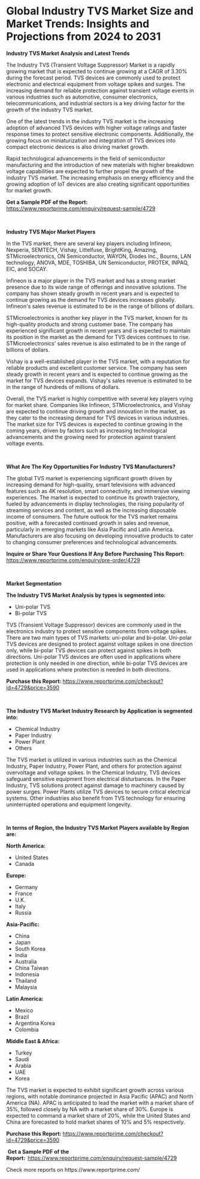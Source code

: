 <p><h1>Global Industry TVS Market Size and Market Trends: Insights and Projections from 2024 to 2031</h1></p><p><strong>Industry TVS Market Analysis and Latest Trends</strong></p>
<p><p>The Industry TVS (Transient Voltage Suppressor) Market is a rapidly growing market that is expected to continue growing at a CAGR of 3.30% during the forecast period. TVS devices are commonly used to protect electronic and electrical equipment from voltage spikes and surges. The increasing demand for reliable protection against transient voltage events in various industries such as automotive, consumer electronics, telecommunications, and industrial sectors is a key driving factor for the growth of the industry TVS market.</p><p>One of the latest trends in the industry TVS market is the increasing adoption of advanced TVS devices with higher voltage ratings and faster response times to protect sensitive electronic components. Additionally, the growing focus on miniaturization and integration of TVS devices into compact electronic devices is also driving market growth.</p><p>Rapid technological advancements in the field of semiconductor manufacturing and the introduction of new materials with higher breakdown voltage capabilities are expected to further propel the growth of the industry TVS market. The increasing emphasis on energy efficiency and the growing adoption of IoT devices are also creating significant opportunities for market growth.</p></p>
<p><strong>Get a Sample PDF of the Report:&nbsp;</strong> <a href="https://www.reportprime.com/enquiry/request-sample/4729">https://www.reportprime.com/enquiry/request-sample/4729</a></p>
<p>&nbsp;</p>
<p><strong>Industry TVS Major Market Players</strong></p>
<p><p>In the TVS market, there are several key players including Infineon, Nexperia, SEMTECH, Vishay, Littelfuse, BrightKing, Amazing, STMicroelectronics, ON Semiconductor, WAYON, Diodes Inc., Bourns, LAN technology, ANOVA, MDE, TOSHIBA, UN Semiconductor, PROTEK, INPAQ, EIC, and SOCAY. </p><p>Infineon is a major player in the TVS market and has a strong market presence due to its wide range of offerings and innovative solutions. The company has shown steady growth in recent years and is expected to continue growing as the demand for TVS devices increases globally. Infineon's sales revenue is estimated to be in the range of billions of dollars.</p><p>STMicroelectronics is another key player in the TVS market, known for its high-quality products and strong customer base. The company has experienced significant growth in recent years and is expected to maintain its position in the market as the demand for TVS devices continues to rise. STMicroelectronics' sales revenue is also estimated to be in the range of billions of dollars.</p><p>Vishay is a well-established player in the TVS market, with a reputation for reliable products and excellent customer service. The company has seen steady growth in recent years and is expected to continue growing as the market for TVS devices expands. Vishay's sales revenue is estimated to be in the range of hundreds of millions of dollars.</p><p>Overall, the TVS market is highly competitive with several key players vying for market share. Companies like Infineon, STMicroelectronics, and Vishay are expected to continue driving growth and innovation in the market, as they cater to the increasing demand for TVS devices in various industries. The market size for TVS devices is expected to continue growing in the coming years, driven by factors such as increasing technological advancements and the growing need for protection against transient voltage events.</p></p>
<p>&nbsp;</p>
<p><strong>What Are The Key Opportunities For Industry TVS Manufacturers?</strong></p>
<p><p>The global TVS market is experiencing significant growth driven by increasing demand for high-quality, smart televisions with advanced features such as 4K resolution, smart connectivity, and immersive viewing experiences. The market is expected to continue its growth trajectory, fueled by advancements in display technologies, the rising popularity of streaming services and content, as well as the increasing disposable income of consumers. The future outlook for the TVS market remains positive, with a forecasted continued growth in sales and revenue, particularly in emerging markets like Asia Pacific and Latin America. Manufacturers are also focusing on developing innovative products to cater to changing consumer preferences and technological advancements.</p></p>
<p><strong>Inquire or Share Your Questions If Any Before Purchasing This Report:</strong> <a href="https://www.reportprime.com/enquiry/pre-order/4729">https://www.reportprime.com/enquiry/pre-order/4729</a></p>
<p>&nbsp;</p>
<p><strong>Market Segmentation</strong></p>
<p><strong>The Industry TVS Market Analysis by types is segmented into:</strong></p>
<p><ul><li>Uni-polar TVS</li><li>Bi-polar TVS</li></ul></p>
<p><p>TVS (Transient Voltage Suppressor) devices are commonly used in the electronics industry to protect sensitive components from voltage spikes. There are two main types of TVS markets: uni-polar and bi-polar. Uni-polar TVS devices are designed to protect against voltage spikes in one direction only, while bi-polar TVS devices can protect against spikes in both directions. Uni-polar TVS devices are often used in applications where protection is only needed in one direction, while bi-polar TVS devices are used in applications where protection is needed in both directions.</p></p>
<p><strong>Purchase this Report:&nbsp;</strong><a href="https://www.reportprime.com/checkout?id=4729&price=3590">https://www.reportprime.com/checkout?id=4729&price=3590</a></p>
<p>&nbsp;</p>
<p><strong>The Industry TVS Market Industry Research by Application is segmented into:</strong></p>
<p><ul><li>Chemical Industry</li><li>Paper Industry</li><li>Power Plant</li><li>Others</li></ul></p>
<p><p>The TVS market is utilized in various industries such as the Chemical Industry, Paper Industry, Power Plant, and others for protection against overvoltage and voltage spikes. In the Chemical Industry, TVS devices safeguard sensitive equipment from electrical disturbances. In the Paper Industry, TVS solutions protect against damage to machinery caused by power surges. Power Plants utilize TVS devices to secure critical electrical systems. Other industries also benefit from TVS technology for ensuring uninterrupted operations and equipment longevity.</p></p>
<p>&nbsp;</p>
<p><strong>In terms of Region, the Industry TVS Market Players available by Region are:</strong></p>
<p>
    <p> <strong> North America: </strong>
        <ul>
            <li>United States</li>
            <li>Canada</li>
        </ul>
        </p> 
    <p> <strong> Europe: </strong>
        <ul>
            <li>Germany</li>
            <li>France</li>
            <li>U.K.</li>
            <li>Italy</li>
            <li>Russia</li>
        </ul>
        </p> 
    <p> <strong> Asia-Pacific: </strong>
        <ul>
            <li>China</li>
            <li>Japan</li>
            <li>South Korea</li>
            <li>India</li>
            <li>Australia</li>
            <li>China Taiwan</li>
            <li>Indonesia</li>
            <li>Thailand</li>
            <li>Malaysia</li>
        </ul>
        </p> 
    <p> <strong> Latin America: </strong>
        <ul>
            <li>Mexico</li>
            <li>Brazil</li>
            <li>Argentina Korea</li>
            <li>Colombia</li>
        </ul>
        </p> 
    <p> <strong> Middle East & Africa: </strong>
        <ul>
            <li>Turkey</li>
            <li>Saudi</li>
            <li>Arabia</li>
            <li>UAE</li>
            <li>Korea</li>
        </ul>
    </p>
    </p>
<p><p>The TVS market is expected to exhibit significant growth across various regions, with notable dominance projected in Asia Pacific (APAC) and North America (NA). APAC is anticipated to lead the market with a market share of 35%, followed closely by NA with a market share of 30%. Europe is expected to command a market share of 20%, while the United States and China are forecasted to hold market shares of 10% and 5% respectively.</p></p>
<p><strong>Purchase this Report: </strong><a href="https://www.reportprime.com/checkout?id=4729&price=3590">https://www.reportprime.com/checkout?id=4729&price=3590</a></p>
<p>&nbsp;<strong>Get a Sample PDF of the Report:&nbsp;&nbsp;</strong><a href="https://www.reportprime.com/enquiry/request-sample/4729">https://www.reportprime.com/enquiry/request-sample/4729</a></p>
<p><strong></strong></p>
<p>Check more reports on https://www.reportprime.com/</p>